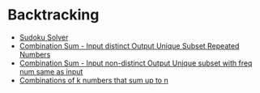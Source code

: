 # Backtracking

* [Sudoku Solver](../problem-solutions/2d-array-problems/sudoku-solver.md)
* [Combination Sum - Input distinct Output Unique Subset Repeated Numbers](../problem-solutions/1d-array-problems/combination-sum-input-distinct-output-unique-subset-repeated-numbers.md)
* [Combination Sum - Input non-distinct Output Unique subset with freq num same as input](../problem-solutions/1d-array-problems/combination-sum-input-non-distinct-output-unique-subset-with-freq-num-same-as-input.md)
* [Combinations of k numbers that sum up to n](../problem-solutions/1d-array-problems/combinations-of-k-numbers-that-sum-up-to-n.md)

